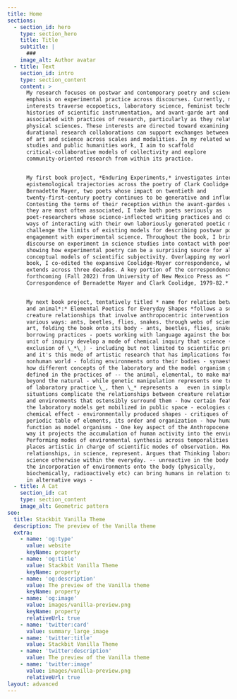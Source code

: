 ```yaml
---
title: Home
sections:
  - section_id: hero
    type: section_hero
    title: Title
    subtitle: |
      ###
    image_alt: Author avatar
  - title: Text
    section_id: intro
    type: section_content
    content: >
      My research focuses on postwar and contemporary poetry and science with an
      emphasis on experimental practice across discourses. Currently, my
      interests traverse ecopoetics, laboratory science, feminist technoscience,
      histories of scientific instrumentation, and avant-garde art and writing
      associated with practices of research, particularly as they relate to the
      physical sciences. These interests are directed toward examining how
      durational research collaborations can support exchanges between practices
      of art and science across scales and modalities. In my related writing
      studies and public humanities work, I aim to scaffold
      critical-collaborative models of collectivity and explore
      community-oriented research from within its practice.


      My first book project, *Enduring Experiments,* investigates intersecting
      epistemological trajectories across the poetry of Clark Coolidge and
      Bernadette Mayer, two poets whose impact on twentieth and
      twenty-first-century poetry continues to be generative and influential.
      Contesting the terms of their reception within the avant-gardes with which
      they are most often associated, I take both poets seriously as
      poet-researchers whose science-inflected writing practices and complex
      ways of interacting with their own laboriously generated poetic milieus
      challenge the limits of existing models for describing postwar poetry’s
      engagement with experimental science. Throughout the book, I bring the
      discourse on experiment in science studies into contact with poetics,
      showing how experimental poetry can be a surprising source for alternative
      conceptual models of scientific subjectivity. Overlapping my work on this
      book, I co-edited the expansive Coolidge-Mayer correspondence, which
      extends across three decades. A key portion of the correspondence is
      forthcoming (Fall 2022) from University of New Mexico Press as *The
      Correspondence of Bernadette Mayer and Clark Coolidge, 1979-82.*


      My next book project, tentatively titled * name for relation between human
      and animal*:* Elemental Poetics for Everyday Shapes *follows a series of
      creature relationships that involve anthropocentric intervention in
      various ways: ants, beetles, flies, snakes. through webs of science and
      art, folding the book onto its body - ants, beetles, flies, snakes -
      borrowing practices - poets working with language against the book as a
      unit of inquiry develop a mode of chemical inquiry that science (with its
      exclusion of \_*\_) - including but not limited to scientific practices -
      and it's this mode of artistic research that has implications for how the
      nonhuman world - folding environments onto their bodies - synaesthesia -
      how different concepts of the laboratory and the model organism get
      defined in the practices of -- the animal, elemental, to make materials
      beyond the natural - while genetic manipulation represents one trajectory
      of laboratory practice \_, then \_* represents a   even in simple
      situations complicate the relationships between creature relationships and
      and environments that ostensibly surround them - how certain features of
      the laboratory models get mobilized in public space - ecologies of
      chemical effect - environmentally produced shapes - critiques of the
      periodic table of elements, its order and organization - how humans
      function as model organisms - One key aspect of the Anthropocene is the
      way it projects the accumulation of human activity into the environment.
      Performing modes of environmental synthesis across temporalities that
      places artistic in charge of scientific modes of observation. How these
      relationships, in science, represent. Argues that Thinking laboratory
      science otherwise within the everyday. -- unreactive in the body -- how
      the incorporation of environments onto the body (physically,
      biochemically, radioactively etc) can bring humans in relation to animals
      in alternative ways -
  - title: A Cat
    section_id: cat
    type: section_content
    image_alt: Geometric pattern
seo:
  title: Stackbit Vanilla Theme
  description: The preview of the Vanilla theme
  extra:
    - name: 'og:type'
      value: website
      keyName: property
    - name: 'og:title'
      value: Stackbit Vanilla Theme
      keyName: property
    - name: 'og:description'
      value: The preview of the Vanilla theme
      keyName: property
    - name: 'og:image'
      value: images/vanilla-preview.png
      keyName: property
      relativeUrl: true
    - name: 'twitter:card'
      value: summary_large_image
    - name: 'twitter:title'
      value: Stackbit Vanilla Theme
    - name: 'twitter:description'
      value: The preview of the Vanilla theme
    - name: 'twitter:image'
      value: images/vanilla-preview.png
      relativeUrl: true
layout: advanced
---
```

